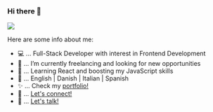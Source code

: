 ### Hi there 👋
![](https://komarev.com/ghpvc/?username=mvmarco&color=blue)

Here are some info about me:

- 💻 ... Full-Stack Developer with interest in Frontend Development 
- 🔭 ... I’m currently freelancing and looking for new opportunities
- 🌱 ... Learning React and boosting my JavaScript skills
- 💬 ... English | Danish | Italian | Spanish
- ✨ ... Check my [portfolio!](https://mvmarcoportfolio.herokuapp.com/)
- 👋 ... [Let's connect!](https://www.linkedin.com/in/marco-corapi/)
- 📧 ... [Let's talk!](mailto:marco.corapi@outlook.it)

